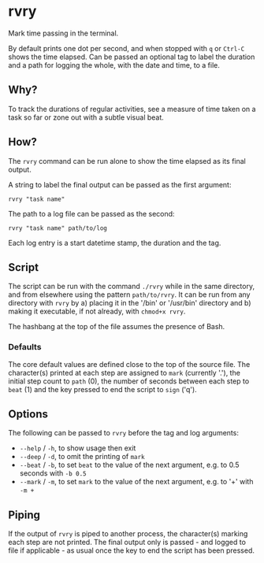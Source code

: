 # rvry

Mark time passing in the terminal.

By default prints one dot per second, and when stopped with `q` or `Ctrl-C` shows the time elapsed. Can be passed an optional tag to label the duration and a path for logging the whole, with the date and time, to a file.

## Why?

To track the durations of regular activities, see a measure of time taken on a task so far or zone out with a subtle visual beat.

## How?

The `rvry` command can be run alone to show the time elapsed as its final output.

A string to label the final output can be passed as the first argument:

```shell
rvry "task name"
```

The path to a log file can be passed as the second:

```shell
rvry "task name" path/to/log
```

Each log entry is a start datetime stamp, the duration and the tag.

## Script

The script can be run with the command `./rvry` while in the same directory, and from elsewhere using the pattern `path/to/rvry`. It can be run from any directory with `rvry` by a) placing it in the '/bin' or '/usr/bin' directory and b) making it executable, if not already, with `chmod+x rvry`.

The hashbang at the top of the file assumes the presence of Bash.

### Defaults

The core default values are defined close to the top of the source file. The character(s) printed at each step are assigned to `mark` (currently '.'), the initial step count to `path` (0), the number of seconds between each step to `beat` (1) and the key pressed to end the script to `sign` ('q').

## Options

The following can be passed to `rvry` before the tag and log arguments:

- `--help` / `-h`, to show usage then exit
- `--deep` / `-d`, to omit the printing of `mark`
- `--beat` / `-b`, to set `beat` to the value of the next argument, e.g. to 0.5 seconds with `-b 0.5`
- `--mark` / `-m`, to set `mark` to the value of the next argument, e.g. to '+' with `-m +`

## Piping

If the output of `rvry` is piped to another process, the character(s) marking each step are not printed. The final output only is passed - and logged to file if applicable - as usual once the key to end the script has been pressed.
